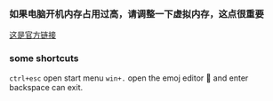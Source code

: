 <h3>如果电脑开机内存占用过高，请调整一下虚拟内存，这点很重要</h3>

[这是官方链接][link]

### some shortcuts
``` ctrl+esc ```  open start menu 
``` win+. ```    open the emoj editor 🤣 and enter backspace can exit.



[link]: https://answers.microsoft.com/zh-hans/windows/forum/windows_10-files/%E7%94%B5%E8%84%91win10%E5%86%85%E5%AD%98%E5%BC%80/0e44809a-5b6b-4565-96e9-18a9208f2188